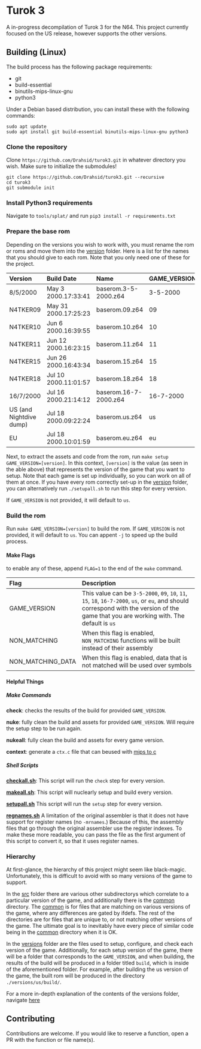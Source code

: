# Turok 3

A in-progress decompilation of Turok 3 for the N64. This project currently focused on the US release, however supports the other versions.

## Building (Linux)
The build process has the following package requirements:
- git
- build-essential
- binutils-mips-linux-gnu
- python3

Under a Debian based distribution, you can install these with the following commands:
```
sudo apt update
sudo apt install git build-essential binutils-mips-linux-gnu python3
```

### Clone the repository
Clone `https://github.com/Drahsid/turok3.git` in whatever directory you wish. Make sure to initialize the submodules!
```
git clone https://github.com/Drahsid/turok3.git --recursive
cd turok3
git submodule init
```

### Install Python3 requirements
Navigate to `tools/splat/` and run `pip3 install -r requirements.txt`

### Prepare the base rom
Depending on the versions you wish to work with, you must rename the rom or roms and move them into the [version](version) folder. Here is a list for the names that you should give to each rom. Note that you only need one of these for the project.

|Version|Build Date|Name|GAME_VERSION|
|:--|:--|:--|:--|
|8/5/2000|May  3 2000.17:33:41|baserom.3-5-2000.z64|3-5-2000|
|N4TKER09|May 31 2000.17:25:23|baserom.09.z64|09|
|N4TKER10|Jun  6 2000.16:39:55|baserom.10.z64|10|
|N4TKER11|Jun 12 2000.16:23:15|baserom.11.z64|11|
|N4TKER15|Jun 26 2000.16:43:34|baserom.15.z64|15|
|N4TKER18|Jul 10 2000.11:01:57|baserom.18.z64|18|
|16/7/2000|Jul 16 2000.21:14:12|baserom.16-7-2000.z64|16-7-2000|
|US (and Nightdive dump)|Jul 18 2000.09:22:24|baserom.us.z64|us|
|EU|Jul 18 2000.10:01:59|baserom.eu.z64|eu|

Next, to extract the assets and code from the rom, run `make setup GAME_VERSION=[version]`. In this context, `[version]` is the value (as seen in the able above) that represents the version of the game that you want to setup. Note that each game is set up individually, so you can work on all of them at once. If you have every rom correctly set-up in the [version](version) folder, you can alternatively run `./setupall.sh` to run this step for every version.

If `GAME_VERSION` is not provided, it will default to `us`.

### Build the rom
Run `make GAME_VERSION=[version]` to build the rom. If `GAME_VERSION` is not provided, it will default to `us`. You can appent `-j` to speed up the build process.

#### Make Flags
to enable any of these, append `FLAG=1` to the end of the `make` command.

|Flag|Description|
|:--|:--|
|GAME_VERSION|This value can be `3-5-2000`, `09`, `10`, `11`, `15`, `18`, `16-7-2000`, `us`, or `eu`, and should correspond with the version of the game that you are working with. The default is `us`|
|NON_MATCHING|When this flag is enabled, `NON_MATCHING` functions will be built instead of their assembly|
|NON_MATCHING_DATA|When this flag is enabled, data that is not matched will be used over symbols|

#### Helpful Things

##### **Make Commands**
**check**: checks the results of the build for provided `GAME_VERSION`.

**nuke**: fully clean the build and assets for provided `GAME_VERSION`. Will require the setup step to be run again.

**nukeall**: fully clean the build and assets for every game version.

**context**: generate a `ctx.c` file that can beused with [mips to c](tools/mips_to_c)

##### **Shell Scripts**

**[checkall.sh](checkall.sh)**:
This script will run the `check` step for every version.

**[makeall.sh](makeall.sh)**:
This script will nuclearly setup and build every version.

**[setupall.sh](setupall.sh)**
This script will run the `setup` step for every version.

**[regnames.sh](regnames.sh)**
A limitation of the original assembler is that it does not have support for register names (no `-mrnames`.) Because of this, the assembly files that go through the original assembler use the register indexes. To make these more readable, you can pass the file as the first argument of this script to convert it, so that it uses register names.

### Hierarchy
At first-glance, the hierarchy of this project might seem like black-magic. Unfortunately, this is difficult to avoid with so many versions of the game to support.

In the [src](src) folder there are various other subdirectorys which correlate to a particular version of the game, and additionally there is the [common](src/common) directory. The [common](src/common) is for files that are matching on various versions of the game, where any differences are gated by ifdefs. The rest of the directories are for files that are unique to, or not matching other versions of the game. The ultimate goal is to inevitably have every piece of similar code being in the [common](src/common) directory when it is OK.

In the [versions](versions) folder are the files used to setup, configure, and check each version of the game. Additionally, for each setup version of the game, there will be a folder that corresponds to the `GAME_VERSION`, and when building, the results of the build will be produced in a folder titled `build`, which is inside of the aforementioned folder. For example, after building the us version of the game, the built rom will be produced in the directory `./versions/us/build/`.

For a more in-depth explanation of the contents of the versions folder, navigate [here](versions/README.md)

## Contributing
Contributions are welcome. If you would like to reserve a function, open a PR with the function or file name(s).

